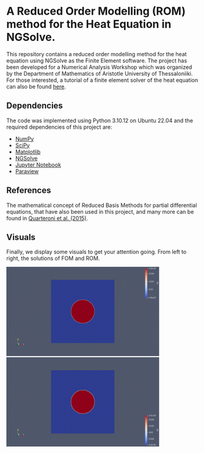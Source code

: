 # A Reduced Order Modelling (ROM) method for the Heat Equation in NGSolve.

This repository contains a reduced order modelling method for the heat equation using NGSolve as the Finite Element software. The project has been developed for a Numerical Analysis Workshop which was organized by the Department of Mathematics of Aristotle University of Thessaloniiki. For those interested, a tutorial of a finite element solver of the heat equation can also be found [here](https://github.com/JSchoeberl/iFEM/blob/master/timedependent/intro/heatequation.ipynb). 

## Dependencies

The code was implemented using Python 3.10.12 on Ubuntu 22.04 and the required dependencies of this project are:
* [NumPy](https://numpy.org/)
* [SciPy](https://scipy.org/)
* [Matplotlib](https://matplotlib.org/)
* [NGSolve](https://ngsolve.org/)
* [Jupyter Notebook](https://jupyter.org/)
* [Paraview](https://www.paraview.org/)

## References

The mathematical concept of Reduced Basis Methods for partial differential equations, that have also been used in this project, and many more can be found in [Quarteroni et al. (2015)](https://doi.org/10.1007/978-3-319-15431-2).

## Visuals

Finally, we display some visuals to get your attention going. From left to right, the solutions of FOM and ROM.

<p float="middle">

<img src="https://github.com/PaggeliD/Heat-Equation-ROM/blob/main/sols/u_approx/png_files/uh_sol.gif" alt="FOM" width=400 />
<img src="https://github.com/PaggeliD/Heat-Equation-ROM/blob/main/sols/u_red_r4/png_files/ur_sol.gif" width=400 />

</p>

